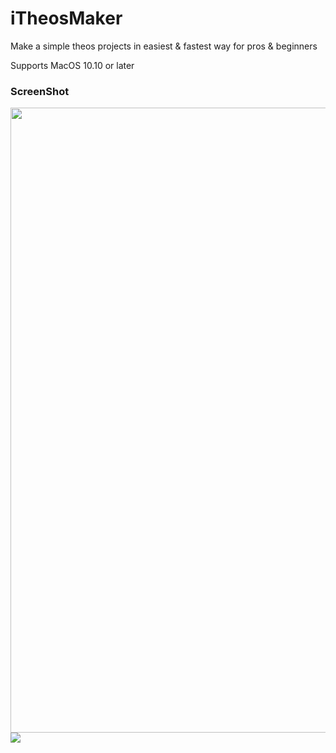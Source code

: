 # iTheosMaker
Make a simple theos projects in easiest &amp; fastest way for pros &amp; beginners 

Supports MacOS 10.10 or later

### ScreenShot

<img src="" width="1000"/> 
<img src="https://raw.githubusercontent.com/crazymind90"/>
